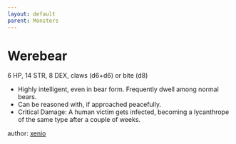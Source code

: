 ```yaml
---
layout: default
parent: Monsters
---
```

# Werebear
6 HP, 14 STR, 8 DEX, claws (d6+d6) or bite (d8)
- Highly intelligent, even in bear form. Frequently dwell among normal bears.
- Can be reasoned with, if approached peacefully.
- Critical Damage: A human victim gets infected, becoming a lycanthrope of the same type after a couple of weeks.

author: [xenio](https://xenioinabottle.blogspot.com)
